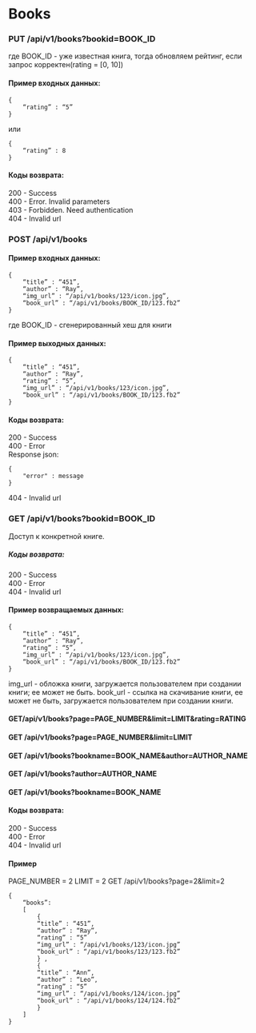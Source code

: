 
# Books

### PUT /api/v1/books?bookid=BOOK_ID 

где BOOK_ID - уже известная книга, тогда обновляем рейтинг, если запрос корректен(rating = [0, 10])

#### Пример входных данных:

    {
        “rating” : “5”
    }

или

    {
        “rating” : 8
    }


#### Коды возврата:
200 - Success <br/>
400 - Error. Invalid parameters <br/>
403 - Forbidden. Need authentication <br/>
404 - Invalid url <br/>


### POST /api/v1/books 

#### Пример входных данных:

	{
		“title” : “451”,
        “author” : “Ray”,
        “img_url” : “/api/v1/books/123/icon.jpg”,
        “book_url” : “/api/v1/books/BOOK_ID/123.fb2”
	}


где BOOK_ID - сгенерированный хеш  для книги  <br/>

#### Пример выходных данных:

	{
		“title” : “451”,
        “author” : “Ray”,
        “rating” : “5”,
        “img_url” : “/api/v1/books/123/icon.jpg”,
        “book_url” : “/api/v1/books/BOOK_ID/123.fb2”
	}
		
#### Коды возврата:
200 - Success <br/>
400 - Error <br/>
Response json:

    {
        "error" : message
    }

404 - Invalid url <br/>


### GET /api/v1/books?bookid=BOOK_ID 

Доступ к конкретной книге.

##### Коды возврата:

200 - Success <br/>
400 - Error <br/>
404 - Invalid url <br/>

#### Пример возвращаемых данных:
    {
        “title” : “451”,
        “author” : “Ray”,
        “rating” : “5”,
        “img_url” : “/api/v1/books/123/icon.jpg”,
        “book_url” : “/api/v1/books/BOOK_ID/123.fb2”
    }

img_url - обложка книги, загружается пользователем при создании книги; ее может не быть.
book_url  - ссылка на скачивание книги, ее может не быть, загружается пользователем при создании книги.




#### GET/api/v1/books?page=PAGE_NUMBER&limit=LIMIT&rating=RATING
#### GET /api/v1/books?page=PAGE_NUMBER&limit=LIMIT
#### GET /api/v1/books?bookname=BOOK_NAME&author=AUTHOR_NAME
#### GET /api/v1/books?author=AUTHOR_NAME
#### GET /api/v1/books?bookname=BOOK_NAME


#### Коды возврата:
200 - Success <br/>
400 - Error <br/>
404 - Invalid url <br/>

#### Пример

PAGE_NUMBER = 2
LIMIT = 2
GET /api/v1/books?page=2&limit=2

    {
        “books”: 
        [
            {
            “title” : “451”,
            “author” : “Ray”,
            “rating” : “5”
            “img_url” : “/api/v1/books/123/icon.jpg”
            “book_url” : “/api/v1/books/123/123.fb2”
            } ,
            {
            “title” : “Ann”,
            “author” : “Leo”,
            “rating” : “5”
            “img_url” : “/api/v1/books/124/icon.jpg”
            “book_url” : “/api/v1/books/124/124.fb2”
            }
        ]
    }


